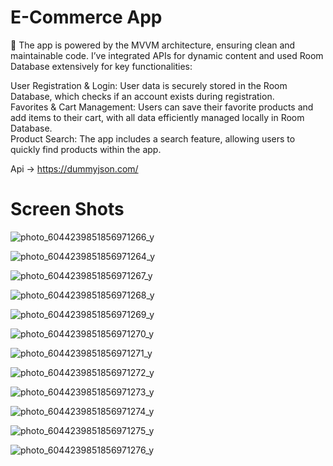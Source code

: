 <h1>E-Commerce App</h1>

📱 The app is powered by the MVVM architecture, ensuring clean and maintainable code. I’ve integrated APIs for dynamic content and used Room Database extensively for key functionalities:</br>

User Registration & Login: User data is securely stored in the Room Database, which checks if an account exists during registration.</br>
Favorites & Cart Management: Users can save their favorite products and add items to their cart, with all data efficiently managed locally in Room Database.</br>
Product Search: The app includes a search feature, allowing users to quickly find products within the app.</br>

Api -> https://dummyjson.com/

<h1>Screen Shots</h1>

![photo_6044239851856971266_y](https://github.com/user-attachments/assets/cb9cfdd5-e55f-41cd-a5c6-8e883a09c8a1)

![photo_6044239851856971264_y](https://github.com/user-attachments/assets/09745c8d-e090-4d79-a89d-f80c4a927781)

![photo_6044239851856971267_y](https://github.com/user-attachments/assets/d9bd4ee7-8ae5-4794-a998-0d0c0e224651)

![photo_6044239851856971268_y](https://github.com/user-attachments/assets/8bd40636-7dc7-4d60-8dd1-3849f54a5941)

![photo_6044239851856971269_y](https://github.com/user-attachments/assets/c49c4da6-80a9-498d-b741-449d5fe4a1db)

![photo_6044239851856971270_y](https://github.com/user-attachments/assets/e614a68e-37cd-4c5d-927e-67d0dd77228c)

![photo_6044239851856971271_y](https://github.com/user-attachments/assets/02983cbe-b0e9-4868-8472-4503b81f09b9)

![photo_6044239851856971272_y](https://github.com/user-attachments/assets/31649494-8d49-4c4a-a3a1-1ae4b61c783f)

![photo_6044239851856971273_y](https://github.com/user-attachments/assets/83bc4a33-9fb7-4373-bc66-2bff25aee46b)

![photo_6044239851856971274_y](https://github.com/user-attachments/assets/0ffe38d2-bdd8-4c82-97d9-b00fe5fc7a24)

![photo_6044239851856971275_y](https://github.com/user-attachments/assets/c52dcccd-1708-4208-a582-e70b1a98513d)

![photo_6044239851856971276_y](https://github.com/user-attachments/assets/17ed3e76-2d6d-45f8-a0d6-9b0cb800b299)


